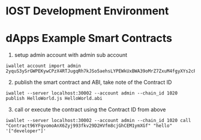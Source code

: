 #          IOST Development Environment
#         dApps Example Smart Contracts
    

  1.  setup admin account with admin sub account
  ```
  iwallet account import admin 2yquS3ySrGWPEKywCPzX4RTJugqRh7kJSo5aehsLYPEWkUxBWA39oMrZ7ZxuM4fgyXYs2cPwh5n8aNNpH5x2VyK1
  ```

  2.  publish the smart contract and ABI, take note of the Contract ID
  ```
  iwallet --server localhost:30002 --account admin --chain_id 1020 publish HelloWorld.js HelloWorld.abi
  ``` 

  3.  call or execute the contract using the Contract ID from above
  ```
  iwallet --server localhost:30002 --account admin --chain_id 1020 call "Contract96YFqvomoAnX6Zyj993fkv29D2HVfm8cjGhCEM1ymXGf" "hello" '["developer"]'
  ```

